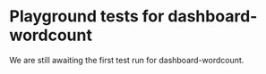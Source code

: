 # Playground tests for dashboard-wordcount
We are still awaiting the first test run for dashboard-wordcount.

